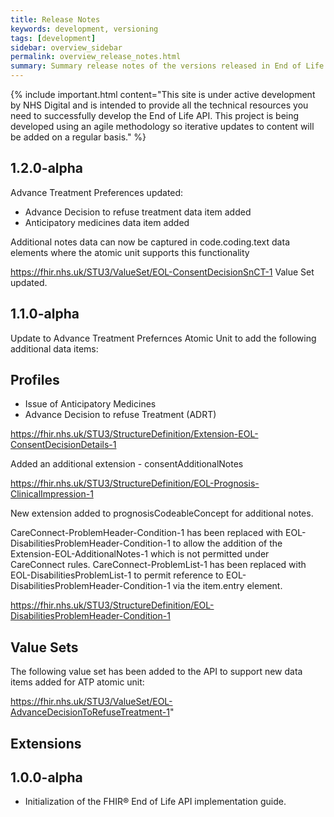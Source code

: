 ```yaml
---
title: Release Notes
keywords: development, versioning
tags: [development]
sidebar: overview_sidebar
permalink: overview_release_notes.html
summary: Summary release notes of the versions released in End of Life API Implementation Guide
---
```


{% include important.html content="This site is under active development by NHS Digital and is intended to provide all the technical resources you need to successfully develop the End of Life API. This project is being developed using an agile methodology so iterative updates to content will be added on a regular basis." %}

## 1.2.0-alpha ##

Advance Treatment Preferences updated:

- Advance Decision to refuse treatment data item added
- Anticipatory medicines data item added

Additional notes data can now be captured in code.coding.text data elements where the atomic unit supports this functionality

https://fhir.nhs.uk/STU3/ValueSet/EOL-ConsentDecisionSnCT-1 Value Set updated. 


## 1.1.0-alpha ##

Update to Advance Treatment Prefernces Atomic Unit to add the following additional data items:

## Profiles ##

- Issue of Anticipatory Medicines
- Advance Decision to refuse Treatment (ADRT)


https://fhir.nhs.uk/STU3/StructureDefinition/Extension-EOL-ConsentDecisionDetails-1

Added an additional extension - consentAdditionalNotes

https://fhir.nhs.uk/STU3/StructureDefinition/EOL-Prognosis-ClinicalImpression-1

New extension added to prognosisCodeableConcept for additional notes.

CareConnect-ProblemHeader-Condition-1 has been replaced with EOL-DisabilitiesProblemHeader-Condition-1 to allow the addition of the Extension-EOL-AdditionalNotes-1 which is not permitted under CareConnect rules.
CareConnect-ProblemList-1 has been replaced with EOL-DisabilitiesProblemList-1 to permit reference to EOL-DisabilitiesProblemHeader-Condition-1 via the item.entry element.

https://fhir.nhs.uk/STU3/StructureDefinition/EOL-DisabilitiesProblemHeader-Condition-1


## Value Sets ##

The following value set has been added to the API to support new data items added for ATP atomic unit:

https://fhir.nhs.uk/STU3/ValueSet/EOL-AdvanceDecisionToRefuseTreatment-1"

## Extensions ##


## 1.0.0-alpha ##


- Initialization of the FHIR&reg; End of Life API implementation guide.